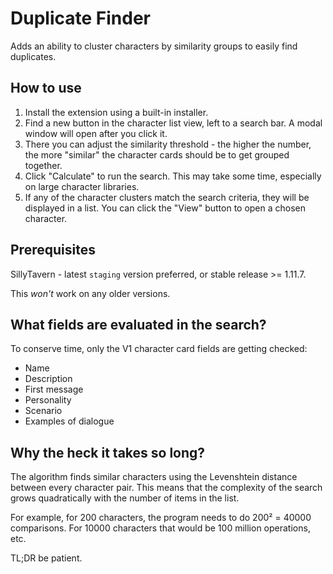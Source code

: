 # Duplicate Finder

Adds an ability to cluster characters by similarity groups to easily find duplicates.

## How to use

1. Install the extension using a built-in installer.
2. Find a new button in the character list view, left to a search bar. A modal window will open after you click it.
3. There you can adjust the similarity threshold - the higher the number, the more "similar" the character cards should be to get grouped together.
4. Click "Calculate" to run the search. This may take some time, especially on large character libraries.
5. If any of the character clusters match the search criteria, they will be displayed in a list. You can click the "View" button to open a chosen character.

## Prerequisites

SillyTavern - latest `staging` version preferred, or stable release >= 1.11.7.

This *won't* work on any older versions.

## What fields are evaluated in the search?

To conserve time, only the V1 character card fields are getting checked:

* Name
* Description
* First message
* Personality
* Scenario
* Examples of dialogue

## Why the heck it takes so long?

The algorithm finds similar characters using the Levenshtein distance between every character pair.
This means that the complexity of the search grows quadratically with the number of items in the list.

For example, for 200 characters, the program needs to do 200² = 40000 comparisons.
For 10000 characters that would be 100 million operations, etc.

TL;DR be patient.

